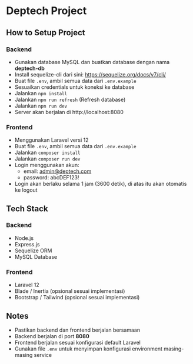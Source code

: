 # Deptech Project

## How to Setup Project

### Backend

- Gunakan database MySQL dan buatkan database dengan nama **deptech-db**  
- Install sequelize-cli dari sini: https://sequelize.org/docs/v7/cli/  
- Buat file `.env`, ambil semua data dari `.env.example`  
- Sesuaikan credentials untuk koneksi ke database  
- Jalankan `npm install`  
- Jalankan `npm run refresh` (Refresh database)  
- Jalankan `npm run dev`  
- Server akan berjalan di http://localhost:8080  

### Frontend

- Menggunakan Laravel versi 12  
- Buat file `.env`, ambil semua data dari `.env.example`  
- Jalankan `composer install`  
- Jalankan `composer run dev`  
- Login menggunakan akun:  
  - email: admin@deptech.com  
  - password: abcDEF123!  
- Login akan berlaku selama 1 jam (3600 detik), di atas itu akan otomatis ke logout  

## Tech Stack

### Backend
- Node.js  
- Express.js  
- Sequelize ORM  
- MySQL Database  

### Frontend
- Laravel 12  
- Blade / Inertia (opsional sesuai implementasi)  
- Bootstrap / Tailwind (opsional sesuai implementasi)  

## Notes

- Pastikan backend dan frontend berjalan bersamaan  
- Backend berjalan di port **8080**  
- Frontend berjalan sesuai konfigurasi default Laravel  
- Gunakan file `.env` untuk menyimpan konfigurasi environment masing-masing service  
